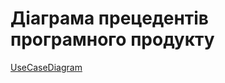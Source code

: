 # Діаграма прецедентів програмного продукту

[UseCaseDiagram](https://github.com/oleksandrblazhko/ai-216-asetyanov/blob/Laboratory_Work_2/1-SoftwareRequirements/1.3-SoftwareUserRequirements/1.3.3-UseCaseDiagram/UseCaseDiagram.jpg)
